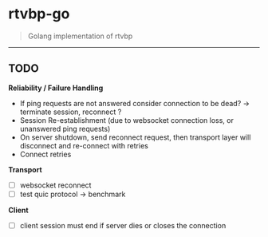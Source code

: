 # rtvbp-go

> Golang implementation of rtvbp

---

## TODO

**Reliability / Failure Handling**

- If ping requests are not answered consider connection to be dead? -> terminate session, reconnect ?
- Session Re-establishment (due to websocket connection loss, or unanswered ping requests)
- On server shutdown, send reconnect request, then transport layer will disconnect and re-connect with retries
- Connect retries

**Transport**

- [ ] websocket reconnect
- [ ] test quic protocol -> benchmark

**Client**

- [ ] client session must end if server dies or closes the connection
